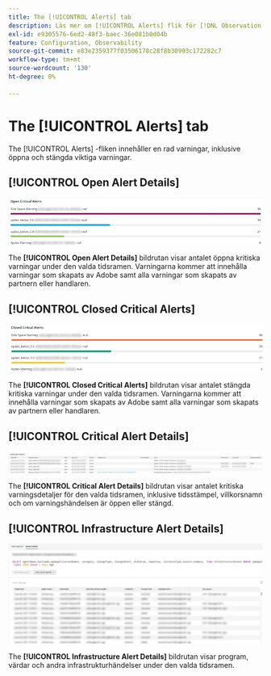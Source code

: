 ```yaml
---
title: The [!UICONTROL Alerts] tab
description: Läs mer om [!UICONTROL Alerts] flik för [!DNL Observation for Adobe Commerce].
exl-id: e9305576-6ed2-48f3-baec-36e081b0d04b
feature: Configuration, Observability
source-git-commit: e83e2359377f03506178c28f8b30993c172282c7
workflow-type: tm+mt
source-wordcount: '130'
ht-degree: 0%

---
```


# The [!UICONTROL Alerts] tab

The [!UICONTROL Alerts] -fliken innehåller en rad varningar, inklusive öppna och stängda viktiga varningar.

## [!UICONTROL Open Alert Details]

![Öppna kritiska aviseringar](../../assets/tools/observation-for-adobe-commerce/alerts-tab-1.jpg)

The **[!UICONTROL Open Alert Details]** bildrutan visar antalet öppna kritiska varningar under den valda tidsramen. Varningarna kommer att innehålla varningar som skapats av Adobe samt alla varningar som skapats av partnern eller handlaren.

## [!UICONTROL Closed Critical Alerts]

![Stängda kritiska varningar](../../assets/tools/observation-for-adobe-commerce/alerts-tab-2.jpg)

The **[!UICONTROL Closed Critical Alerts]** bildrutan visar antalet stängda kritiska varningar under den valda tidsramen. Varningarna kommer att innehålla varningar som skapats av Adobe samt alla varningar som skapats av partnern eller handlaren.

## [!UICONTROL Critical Alert Details]

![Information om kritisk varning](../../assets/tools/observation-for-adobe-commerce/alerts-tab-3.jpg)

The **[!UICONTROL Critical Alert Details]** bildrutan visar antalet kritiska varningsdetaljer för den valda tidsramen, inklusive tidsstämpel, villkorsnamn och om varningshändelsen är öppen eller stängd.

## [!UICONTROL Infrastructure Alert Details]

![Information om infrastrukturavisering](../../assets/tools/observation-for-adobe-commerce/alerts-tab-4.jpg)

The **[!UICONTROL Infrastructure Alert Details]** bildrutan visar program, värdar och andra infrastrukturhändelser under den valda tidsramen.
